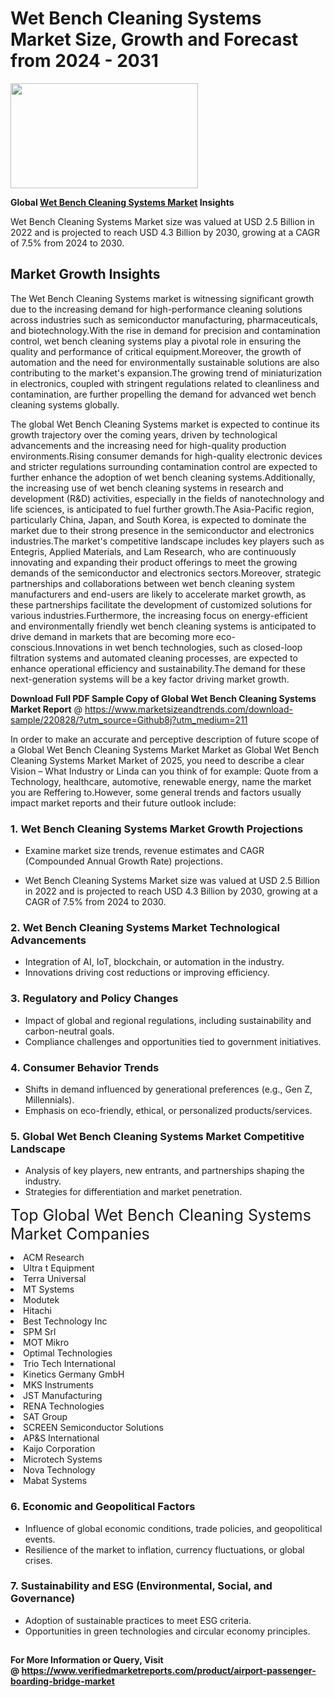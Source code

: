 <H1>Wet Bench Cleaning Systems Market Size, Growth and Forecast from 2024 - 2031</H1><img class="aligncenter size-medium wp-image-584254" src="https://thirdeyenews.in/wp-content/uploads/2024/09/Global-Market-Research-300x168.jpeg" alt="" width="300" height="168" /><p><strong>Global&nbsp;<a href="https://www.marketsizeandtrends.com/download-sample/220828/?utm_source=Github8j?utm_medium=211">Wet Bench Cleaning Systems Market</a> Insights</strong></p><p>Wet Bench Cleaning Systems Market size was valued at USD 2.5 Billion in 2022 and is projected to reach USD 4.3 Billion by 2030, growing at a CAGR of 7.5% from 2024 to 2030.</p><p><h2>Market Growth Insights</h2> <p>The Wet Bench Cleaning Systems market is witnessing significant growth due to the increasing demand for high-performance cleaning solutions across industries such as semiconductor manufacturing, pharmaceuticals, and biotechnology.With the rise in demand for precision and contamination control, wet bench cleaning systems play a pivotal role in ensuring the quality and performance of critical equipment.Moreover, the growth of automation and the need for environmentally sustainable solutions are also contributing to the market's expansion.The growing trend of miniaturization in electronics, coupled with stringent regulations related to cleanliness and contamination, are further propelling the demand for advanced wet bench cleaning systems globally.</p> <p>The global Wet Bench Cleaning Systems market is expected to continue its growth trajectory over the coming years, driven by technological advancements and the increasing need for high-quality production environments.Rising consumer demands for high-quality electronic devices and stricter regulations surrounding contamination control are expected to further enhance the adoption of wet bench cleaning systems.Additionally, the increasing use of wet bench cleaning systems in research and development (R&D) activities, especially in the fields of nanotechnology and life sciences, is anticipated to fuel further growth.The Asia-Pacific region, particularly China, Japan, and South Korea, is expected to dominate the market due to their strong presence in the semiconductor and electronics industries.The market's competitive landscape includes key players such as Entegris, Applied Materials, and Lam Research, who are continuously innovating and expanding their product offerings to meet the growing demands of the semiconductor and electronics sectors.Moreover, strategic partnerships and collaborations between wet bench cleaning system manufacturers and end-users are likely to accelerate market growth, as these partnerships facilitate the development of customized solutions for various industries.Furthermore, the increasing focus on energy-efficient and environmentally friendly wet bench cleaning systems is anticipated to drive demand in markets that are becoming more eco-conscious.Innovations in wet bench technologies, such as closed-loop filtration systems and automated cleaning processes, are expected to enhance operational efficiency and sustainability.The demand for these next-generation systems will be a key factor driving market growth.<p><span class=""><strong>Download Full PDF Sample Copy of Global Wet Bench Cleaning Systems Market Report</strong> @ <a href="https://www.marketsizeandtrends.com/download-sample/220828/?utm_source=Github8j?utm_medium=211" target="_blank">https://www.marketsizeandtrends.com/download-sample/220828/?utm_source=Github8j?utm_medium=211</a></span></p><p>In order to make an accurate and perceptive description of future scope of a Global&nbsp;Wet Bench Cleaning Systems Market Market as Global&nbsp;Wet Bench Cleaning Systems Market Market of 2025, you need to describe a clear Vision &ndash; What Industry or Linda can you think of for example: Quote from a Technology, healthcare, automotive, renewable energy, name the market you are Reffering to.However, some general trends and factors usually impact market reports and their future outlook include:</p><h3>1.&nbsp;<strong>Wet Bench Cleaning Systems Market Growth Projections</strong></h3><ul><li>Examine market size trends, revenue estimates and CAGR (Compounded Annual Growth Rate) projections.</li><li><p>Wet Bench Cleaning Systems Market size was valued at USD 2.5 Billion in 2022 and is projected to reach USD 4.3 Billion by 2030, growing at a CAGR of 7.5% from 2024 to 2030.</p></li></ul><h3>2.&nbsp;<strong>Wet Bench Cleaning Systems Market Technological Advancements</strong></h3><ul><li>Integration of AI, IoT, blockchain, or automation in the industry.</li><li>Innovations driving cost reductions or improving efficiency.</li></ul><h3>3.&nbsp;<strong>Regulatory and Policy Changes</strong></h3><ul><li>Impact of global and regional regulations, including sustainability and carbon-neutral goals.</li><li>Compliance challenges and opportunities tied to government initiatives.</li></ul><h3>4.&nbsp;<strong>Consumer Behavior Trends</strong></h3><ul><li>Shifts in demand influenced by generational preferences (e.g., Gen Z, Millennials).</li><li>Emphasis on eco-friendly, ethical, or personalized products/services.</li></ul><h3>5.&nbsp;<strong>Global Wet Bench Cleaning Systems Market Competitive Landscape</strong></h3><ul><li>Analysis of key players, new entrants, and partnerships shaping the industry.</li><li>Strategies for differentiation and market penetration.</li></ul><p data-pm-slice="1 1 []"><span style="color: inherit; font-family: inherit; font-size: 25px;">Top Global Wet Bench Cleaning Systems Market Companies</span></p><div class="" data-test-id=""><p><li>ACM Research</li><li> Ultra t Equipment</li><li> Terra Universal</li><li> MT Systems</li><li> Modutek</li><li> Hitachi</li><li> Best Technology Inc</li><li> SPM Srl</li><li> MOT Mikro</li><li> Optimal Technologies</li><li> Trio Tech International</li><li> Kinetics Germany GmbH</li><li> MKS Instruments</li><li> JST Manufacturing</li><li> RENA Technologies</li><li> SAT Group</li><li> SCREEN Semiconductor Solutions</li><li> AP&S International</li><li> Kaijo Corporation</li><li> Microtech Systems</li><li> Nova Technology</li><li> Mabat Systems</li></p></div><h3>6.&nbsp;<strong>Economic and Geopolitical Factors</strong></h3><ul><li>Influence of global economic conditions, trade policies, and geopolitical events.</li><li>Resilience of the market to inflation, currency fluctuations, or global crises.</li></ul><h3>7.&nbsp;<strong>Sustainability and ESG (Environmental, Social, and Governance)</strong></h3><ul><li>Adoption of sustainable practices to meet ESG criteria.</li><li>Opportunities in green technologies and circular economy principles.</li></ul><h2><strong style="font-size: 14px;">For More Information or Query, Visit @&nbsp;</strong><a style="background-color: #ffffff; font-size: 14px;" href="https://www.marketsizeandtrends.com/report/wet-bench-cleaning-systems-market/" target="_blank">https://www.verifiedmarketreports.com/product/airport-passenger-boarding-bridge-market</a></h2>